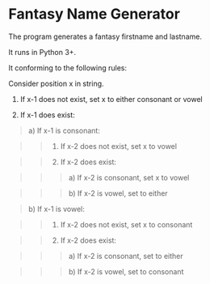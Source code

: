 # Fantasy Name Generator

The program generates a fantasy firstname and lastname.

It runs in Python 3+.


It conforming to the following rules:

Consider position x in string.

1) If x-1 does not exist, set x to either consonant or vowel

2) If x-1 does exist:

>a) If x-1 is consonant:

>>1) If x-2 does not exist, set x to vowel

>>2) If x-2 does exist:

>>>a) If x-2 is consonant, set x to vowel

>>>b) If x-2 is vowel, set to either

>b) If x-1 is vowel:

>>1) If x-2 does not exist, set x to consonant

>>2) If x-2 does exist:

>>>a) If x-2 is consonant, set to either

>>>b) If x-2 is vowel, set to consonant
